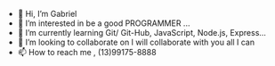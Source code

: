 - 👋 Hi, I’m Gabriel
- 👀 I’m interested in be a good PROGRAMMER ...
- 🌱 I’m currently learning  Git/ Git-Hub, JavaScript, Node.js, Express...
- 💞️ I’m looking to collaborate on I will collaborate with you all I can
- 📫 How to reach me , (13)99175-8888

<!---
gabrielglp/gabrielglp is a ✨ special ✨ repository because its `README.md` (this file) appears on your GitHub profile.
You can click the Preview link to take a look at your changes.
--->
